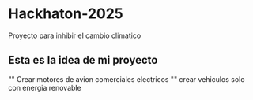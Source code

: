 # Hackhaton-2025
Proyecto para inhibir el cambio climatico

## Esta es la idea de mi proyecto 
"" Crear motores de avion comerciales electricos
"" crear vehiculos solo con energia renovable 



